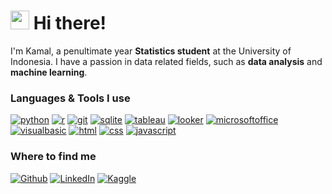 <h1><img src="https://emojis.slackmojis.com/emojis/images/1643514476/4594/blob-wave.gif?1643514476" width="30"/> Hi there!</h1>

<p>I'm Kamal, a penultimate year <b>Statistics student</b> at the University of Indonesia. I have a passion in data related fields, such as <b>data analysis</b> and <b>machine learning</b>.</p>

<h3>Languages & Tools I use</h3>
<p>
  <a href="https://www.python.org/"><img alt="python" src="https://img.shields.io/badge/-Python-3776AB?style=flat-square&logo=python&logoColor=white"/></a>
  <a href="https://www.r-project.org/"><img alt="r" src="https://img.shields.io/badge/-R-276DC3?style=flat-square&logo=r&logoColor=white"/></a>
  <a href="https://git-scm.com/"><img alt="git" src="https://img.shields.io/badge/-Git-F05032?style=flat-square&logo=git&logoColor=white"/></a>
  <a href="https://www.sqlite.org/"><img alt="sqlite" src="https://img.shields.io/badge/-SQLite-003B57?style=flat-square&logo=sqlite&logoColor=white"/></a>
  <a href="https://www.tableau.com/"><img alt="tableau" src="https://img.shields.io/badge/-Tableau-E97627?style=flat-square&logo=tableau&logoColor=white"/></a>
  <a href="https://lookerstudio.google.com/"><img alt="looker" src="https://img.shields.io/badge/-Looker_Studio-4285F4?style=flat-square&logo=looker&logoColor=white"/></a>
  <a href="https://www.office.com/"><img alt="microsoftoffice" src="https://img.shields.io/badge/Microsoft_Office-D83B01?style=flat-square&logo=microsoft-office&logoColor=white"/></a>
  <a href="https://learn.microsoft.com/en-us/office/vba/"><img alt="visualbasic" src="https://img.shields.io/badge/-Visual_Basic-512BD4?style=flat-square&logo=visual-basic&logoColor=white"/></a>
  <a href="https://html.spec.whatwg.org/multipage/"><img alt="html" src="https://img.shields.io/badge/-HTML5-E34F26?style=flat-square&logo=html5&logoColor=white"/></a>
  <a href="https://www.w3.org/TR/CSS/#css"><img alt="css" src="https://img.shields.io/badge/-CSS3-1572B6?style=flat-square&logo=css3&logoColor=white"/></a>
  <a href="https://www.javascript.com/"><img alt="javascript" src="https://img.shields.io/badge/-JavaScript-323330?style=flat-square&logo=javascript&logoColor=F7DF1E"/></a>
</p>

<h3>Where to find me</h3>
<p>
  <a href="https://github.com/kmyafi" target="_blank"><img alt="Github" src="https://img.shields.io/badge/GitHub-%2312100E.svg?&style=for-the-badge&logo=Github&logoColor=white"/></a>
  <a href="https://www.linkedin.com/in/kamalmyafi" target="_blank"><img alt="LinkedIn" src="https://img.shields.io/badge/linkedin-%230077B5.svg?&style=for-the-badge&logo=linkedin&logoColor=white"/></a>
  <a href="https://www.kaggle.com/kamalmyafi" target="_blank"><img alt="Kaggle" src="https://img.shields.io/badge/kaggle-%2320BEFF.svg?&style=for-the-badge&logo=kaggle&logoColor=white"/></a>
</p>

